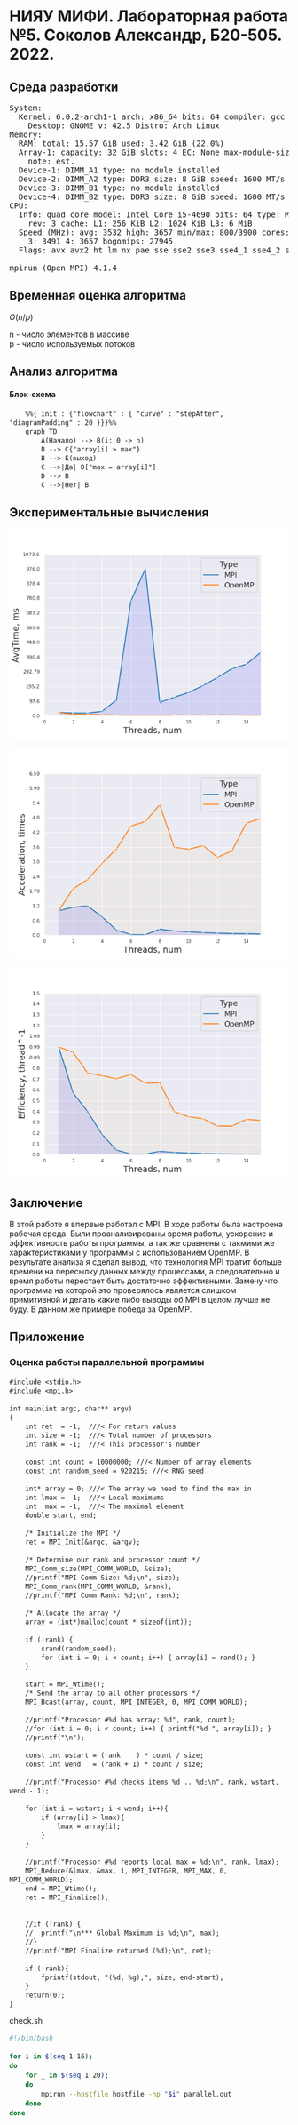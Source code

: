 # НИЯУ МИФИ. Лабораторная работа №5. Соколов Александр, Б20-505. 2022.
## Среда разработки
<pre>System:
  Kernel: 6.0.2-arch1-1 arch: x86_64 bits: 64 compiler: gcc v: 12.2.0
    Desktop: GNOME v: 42.5 Distro: Arch Linux
Memory:
  RAM: total: 15.57 GiB used: 3.42 GiB (22.0%)
  Array-1: capacity: 32 GiB slots: 4 EC: None max-module-size: 8 GiB
    note: est.
  Device-1: DIMM_A1 type: no module installed
  Device-2: DIMM_A2 type: DDR3 size: 8 GiB speed: 1600 MT/s
  Device-3: DIMM_B1 type: no module installed
  Device-4: DIMM_B2 type: DDR3 size: 8 GiB speed: 1600 MT/s
CPU:
  Info: quad core model: Intel Core i5-4690 bits: 64 type: MCP arch: Haswell
    rev: 3 cache: L1: 256 KiB L2: 1024 KiB L3: 6 MiB
  Speed (MHz): avg: 3532 high: 3657 min/max: 800/3900 cores: 1: 3492 2: 3491
    3: 3491 4: 3657 bogomips: 27945
  Flags: avx avx2 ht lm nx pae sse sse2 sse3 sse4_1 sse4_2 ssse3 vmx

mpirun (Open MPI) 4.1.4
</pre>

## Временная оценка алгоритма
$O(n/p)$<br>

n - число элементов в массиве<br>
p - число используемых потоков<br>
## Анализ алгоритма
#### Блок-схема


```mermaid
    %%{ init : {"flowchart" : { "curve" : "stepAfter", "diagramPadding" : 20 }}}%%
    graph TD
        A(Начало) --> B(i: 0 -> n)
        B --> C{"array[i] > max"}
        B --> E(выход)
        C -->|Да| D["max = array[i]"]
        D --> B
        C -->|Нет| B
```

## Экспериментальные вычисления

![AvgTime](https://github.com/Sarkoxed/ParProg2022/blob/master/lab5/graphs/AvgTime.png)


![Acceleration](https://github.com/Sarkoxed/ParProg2022/blob/master/lab5/graphs/Acceleration.png)


![Efficiency](https://github.com/Sarkoxed/ParProg2022/blob/master/lab5/graphs/Efficiency.png)

## Заключение
В этой работе я впервые работал с MPI. В ходе работы была настроена рабочая среда. Были проанализированы время работы, ускорение и эффективность работы программы, а так же сравнены с такмими же характеристиками у программы с использованием OpenMP. 
В результате анализа я сделал вывод, что технология MPI тратит больше времени на пересылку данных между процессами, а следовательно и время работы перестает быть достаточно эффективными. Замечу что программа на которой это проверялось является слишком примитивной и делать какие либо выводы об MPI в целом лучше не буду. В данном же примере победа за OpenMP.

## Приложение
### Оценка работы параллельной программы

```c#include <stdlib.h>
#include <stdio.h>
#include <mpi.h>

int main(int argc, char** argv)
{
	int ret  = -1;	///< For return values
	int size = -1;	///< Total number of processors
	int rank = -1;	///< This processor's number

	const int count = 10000000; ///< Number of array elements
	const int random_seed = 920215; ///< RNG seed

	int* array = 0; ///< The array we need to find the max in
	int lmax = -1;	///< Local maximums
	int  max = -1;  ///< The maximal element
    double start, end;

	/* Initialize the MPI */
	ret = MPI_Init(&argc, &argv);

	/* Determine our rank and processor count */
	MPI_Comm_size(MPI_COMM_WORLD, &size);
	//printf("MPI Comm Size: %d;\n", size);
	MPI_Comm_rank(MPI_COMM_WORLD, &rank);
	//printf("MPI Comm Rank: %d;\n", rank);

	/* Allocate the array */
	array = (int*)malloc(count * sizeof(int));

	if (!rank) {
		srand(random_seed);
		for (int i = 0; i < count; i++) { array[i] = rand(); }
	}
    
    start = MPI_Wtime();
	/* Send the array to all other processors */
	MPI_Bcast(array, count, MPI_INTEGER, 0, MPI_COMM_WORLD);

	//printf("Processor #%d has array: %d", rank, count);
	//for (int i = 0; i < count; i++) { printf("%d ", array[i]); }
	//printf("\n");

	const int wstart = (rank    ) * count / size;
	const int wend   = (rank + 1) * count / size;

	//printf("Processor #%d checks items %d .. %d;\n", rank, wstart, wend - 1);

	for (int i = wstart; i < wend; i++){
		if (array[i] > lmax){ 
            lmax = array[i]; 
        }
	}

	//printf("Processor #%d reports local max = %d;\n", rank, lmax);
	MPI_Reduce(&lmax, &max, 1, MPI_INTEGER, MPI_MAX, 0, MPI_COMM_WORLD);
    end = MPI_Wtime();
	ret = MPI_Finalize();


	//if (!rank) { 
	//	printf("\n*** Global Maximum is %d;\n", max);
	//}
	//printf("MPI Finalize returned (%d);\n", ret);
    
    if (!rank){
        fprintf(stdout, "(%d, %g),", size, end-start);
    }
	return(0);
}

```

check.sh
```sh
#!/bin/bash

for i in $(seq 1 16);
do
    for _ in $(seq 1 20);
    do
        mpirun --hostfile hostfile -np "$i" parallel.out
    done
done
```
